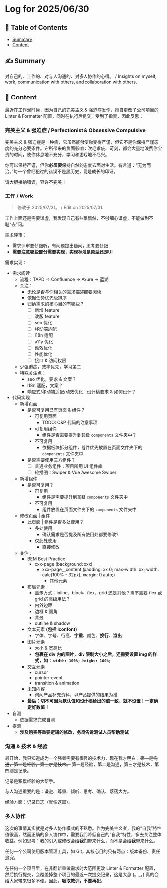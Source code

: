 # Log for 2025/06/30

## 📑 Table of Contents

- [Summary](#summary)
- [Content](#content)

## ✍️ Summary <a name="summary"></a>

对自己的、工作的、对与人沟通的、对多人协作的心得。 / Insights on myself, work, communication with others, and collaboration with others.

## 🍎 Content <a name="content"></a>

最近在工作滴时候，因为自己的完美主义 & 强迫症发作，擅自更改了公司项目的 Linter & Formatter 配置，同时在执行后提交，受到了指责，因此反思：

### 完美主义 & 强迫症 / Perfectionist & Obsessive Compulsive

完美主义 & 强迫症是一种病，它虽然能够使你变得严谨，但它不是你保持严谨态度的充分必要条件。它所带来的负面影响：吹毛求疵、苛刻，都会大量地浪费你宝贵的时间，使你休息地不充分，学习和游戏地不尽兴。

你可以保持严谨，但你**必须要**保持自然的态度去面对生活。有言道：“无为而治。”每一个曾经犯过的错误不是黑历史，而是成长的印证。

请大胆接纳错误，容许不完美！

### 工作 / Work

> 修改于 2025/07/31。 / Edit on 2025/07/31.

工作上面还是需要谦虚，我发现自己有些飘飘然，不够细心谦虚，不能做到不耻“去”问。

需求评审：

- 需求评审要仔细听，有问题提出疑问，思考要仔细
- **需要注意哪些部分需要实现，实现标准是原型还是UI**

需求实现：

- 需求阅读
  - 流程：TAPD => Confluence => Axure => 蓝湖
  - 关注：
    - 无论是否与你相关的需求描述都要阅读
    - 依据任务优先级排序
    - 归纳需求的核心目的有哪些？
      - [ ] 新增 feature
      - [ ] 改版 feature
      - [ ] seo 优化
      - [ ] 移动端适配
      - [ ] i18n 适配
      - [ ] a11y 优化
      - [ ] 动效优化
      - [ ] 性能优化
      - [ ] 接口 & 访问权限
  - 少强迫症，效率优先，学习第二
  - 特殊关注点：
    - seo 优化，要求 & 文案？
    - i18n 适配，文案？
    - 响应式/移动端适配/动效优化，设计稿要求 & 如何设计？
- 代码实现
  - 新增页面
    - 是否可复用已有页面 & 组件？
      - 可复用页面
        - TODO: C&P 代码的注意事项
      - 可复用组件
        - 组件是否需要提升到顶级 `components` 文件夹中？
      - 不可复用
        - 依据板块拆分组件，组件优先放置在页面文件夹下的 `components` 文件夹中
    - 是否需要使用三方组件？
      - [ ] 普通业务组件：项目所用 UI 组件库
      - [ ] 轮播图：Swiper & Vue Awesome Swiper
  - 新增组件
    - 是否可复用？
      - 可复用
        - 组件是需要提升到顶级 `components` 文件夹中
      - 不可复用
        - 组件放置在页面文件夹下的 `components` 文件夹中
  - 修改页面 | 组件
    - 此页面 | 组件是否多处使用？
      - 多处使用
        - 确认需求是否提及所有使用处都要修改?
      - 仅此处使用
        - 直接修改
  - 关注：
    - BEM Best Practice
      - xxx-page (background: xxx)
        - xxx-page\_\_content (padding: xx 0; max-width: xx; width: calc(100% - 32px), margin: 0 auto;)
          - 其他元素
    - 布局元素
      - 显示方式：inline、block、flex、grid 还是其他？需不需要 flex 或 grid 的高级用法？
      - 内外边距
      - 边框 & 圆角
      - 背景
      - outline & shadow
    - 文本元素 **(包括 iconfont)**
      - 字体、字号、行高、**字重**、颜色、**换行**、**溢出**
    - 图片元素
      - 大小 & 宽高比
      - **包裹在 div 内的图片，div 限制大小之后，还需要设置 img 的样式，如： `width: 100%; height: 100%;`**
    - 交互元素
      - cursor
      - pointer-event
      - transition & animation
    - 未知内容
      - 询问产品补充资料，以产品提供的结果为准
    - **最后：切不可因为默认值和设计稿给出的值一致，就不设置！一定确定好数值！**
- 自测
  - 依据需求完成自测
- 提测
  - **涉及购买等重要逻辑的修改，务须告诉测试人员帮助测试**

### 沟通 & 技术 & 经验

最开始，我只知道成为一个强者需要有很强的技术力，现在我才明白：~~第一是沟通，第二是经验，第三才是技术。~~ 第一是经验，第二是沟通，第三才是技术，第四则是记录。

记录是积累经验的大帮手。

与人沟通重要的是：谦逊、尊重、倾听、思考、确认、落落大方。

经验方面：记录日志（就像这篇）。

### 多人协作

这次的事情其实就是对多人协作模式的不熟悉。作为完美主义者，我的“自我”特性值很高，然而正确的多人协作中，需要我们降低自己的“自我”特性，多去关注整体收益。例如思考：我的引入或修改会给**我们**带来什么，而不是会给**我**带来什么。

任何一个公司使用版本管理工具，如 Git，其核心目的只有两点：版本备份、责任追究。

在任何一个项目里，在非翻新重做需求时大范围更改 Linter & Formatter 配置，然后执行提交，会覆盖掉整个项目的最近一次提交记录，这是大忌 (。\_。) 真的会给大家带来很多不便。因此，**吸取教训，不要再犯**。
